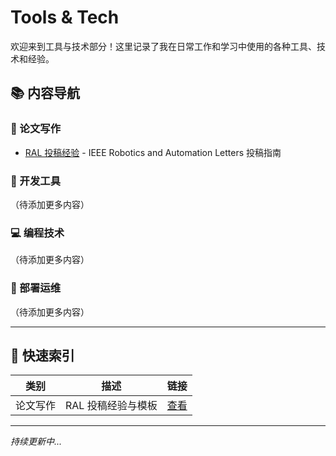 # Tools & Tech

欢迎来到工具与技术部分！这里记录了我在日常工作和学习中使用的各种工具、技术和经验。

## 📚 内容导航

### 📝 论文写作
- [RAL 投稿经验](paper_writing/RAL.md) - IEEE Robotics and Automation Letters 投稿指南

### 🔧 开发工具
（待添加更多内容）

### 💻 编程技术
（待添加更多内容）

### 🚀 部署运维
（待添加更多内容）

---

## 🎯 快速索引

| 类别 | 描述 | 链接 |
|------|------|------|
| 论文写作 | RAL 投稿经验与模板 | [查看](paper_writing/RAL.md) |

---

*持续更新中...*
